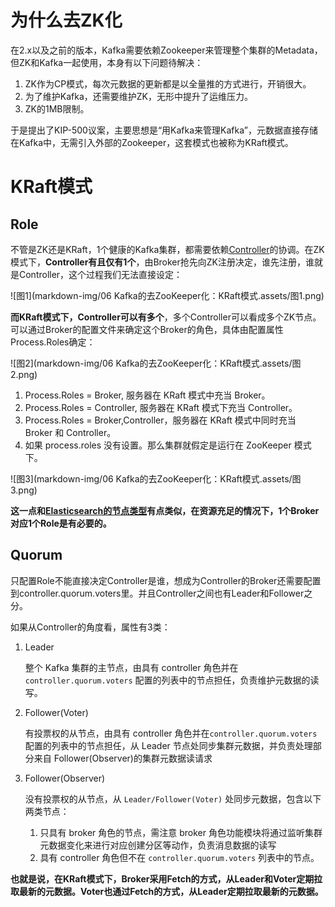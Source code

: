 # 为什么去ZK化

在2.x以及之前的版本，Kafka需要依赖Zookeeper来管理整个集群的Metadata，但ZK和Kafka一起使用，本身有以下问题待解决：

1. ZK作为CP模式，每次元数据的更新都是以全量推的方式进行，开销很大。
2. 为了维护Kafka，还需要维护ZK，无形中提升了运维压力。
3. ZK的1MB限制。

于是提出了KIP-500议案，主要思想是“用Kafka来管理Kafka”，元数据直接存储在Kafka中，无需引入外部的Zookeeper，这套模式也被称为KRaft模式。

# KRaft模式

## Role

不管是ZK还是KRaft，1个健康的Kafka集群，都需要依赖[Controller](https://github.com/9029HIME/Kafka_Learn/blob/master/src/mds/04%20KafkaBroker.md)的协调。在ZK模式下，**Controller有且仅有1个**，由Broker抢先向ZK注册决定，谁先注册，谁就是Controller，这个过程我们无法直接设定：

![图1](markdown-img/06 Kafka的去ZooKeeper化：KRaft模式.assets/图1.png)

**而KRaft模式下，Controller可以有多个**，多个Controller可以看成多个ZK节点。可以通过Broker的配置文件来确定这个Broker的角色，具体由配置属性Process.Roles确定：

![图2](markdown-img/06 Kafka的去ZooKeeper化：KRaft模式.assets/图2.png)

1. Process.Roles = Broker, 服务器在 KRaft 模式中充当 Broker。
2. Process.Roles = Controller, 服务器在 KRaft 模式下充当 Controller。
3. Process.Roles = Broker,Controller，服务器在 KRaft 模式中同时充当 Broker 和 Controller。
4. 如果 process.roles 没有设置。那么集群就假定是运行在 ZooKeeper 模式下。

![图3](markdown-img/06 Kafka的去ZooKeeper化：KRaft模式.assets/图3.png)

**这一点和[Elasticsearch的节点类型](https://github.com/9029HIME/es/blob/master/2022-ES-Relearn/04-%E8%8A%82%E7%82%B9%E7%B1%BB%E5%9E%8B.md)有点类似，在资源充足的情况下，1个Broker对应1个Role是有必要的。**

## Quorum

只配置Role不能直接决定Controller是谁，想成为Controller的Broker还需要配置到controller.quorum.voters里。并且Controller之间也有Leader和Follower之分。

如果从Controller的角度看，属性有3类：

1. Leader

   整个 Kafka 集群的主节点，由具有 controller 角色并在`controller.quorum.voters` 配置的列表中的节点担任，负责维护元数据的读写。

2. Follower(Voter)

   有投票权的从节点，由具有 controller 角色并在`controller.quorum.voters` 配置的列表中的节点担任，从 Leader 节点处同步集群元数据，并负责处理部分来自 Follower(Observer)的集群元数据读请求

3. Follower(Observer)

   没有投票权的从节点，从 `Leader/Follower(Voter)` 处同步元数据，包含以下两类节点：

   1. 只具有 broker 角色的节点，需注意 broker 角色功能模块将通过监听集群元数据变化来进行对应创建分区等动作，负责消息数据的读写
   2. 具有 controller 角色但不在 `controller.quorum.voters` 列表中的节点。

**也就是说，在KRaft模式下，Broker采用Fetch的方式，从Leader和Voter定期拉取最新的元数据。Voter也通过Fetch的方式，从Leader定期拉取最新的元数据。**